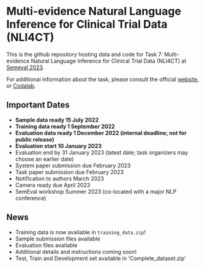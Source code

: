 # Multi-evidence Natural Language Inference for Clinical Trial Data (NLI4CT)

This is the github repository hosting data and code for Task 7: Multi-evidence Natural Language Inference for Clinical Trial Data (NLI4CT) at [Semeval 2023](https://semeval.github.io/SemEval2023/). 

For additional information about the task, please consult the official [website](https://sites.google.com/view/nli4ct/home), or [Codalab](https://codalab.lisn.upsaclay.fr/competitions/8937).

## Important Dates
* **Sample data ready 15 July 2022**
* **Training data ready 1 September 2022**
* **Evaluation data ready 1 December 2022 (internal deadline; not for public release)**
* **Evaluation start 10 January 2023**
* Evaluation end by 31 January 2023 (latest date; task organizers may choose an earlier date)
* System paper submission due February 2023
* Task paper submission due February 2023
* Notification to authors March 2023
* Camera ready due April 2023
* SemEval workshop Summer 2023 (co-located with a major NLP conference)

## News

* Training data is now available in `training_data.zip`!
* Sample submission files available
* Evaluation files available
* Additional details and instructions coming soon!
* Test, Train and Development set available in 'Complete_dataset.zip'
